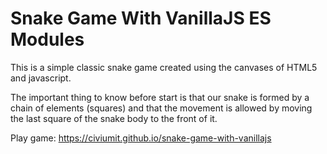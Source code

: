 # Snake Game With VanillaJS ES Modules

This is a simple classic snake game created using the canvases of HTML5 and javascript.

The important thing to know before start is that our snake is formed by a chain of elements (squares) and that the movement is allowed by moving the last square of the snake body to the front of it.

Play game:
https://civiumit.github.io/snake-game-with-vanillajs


